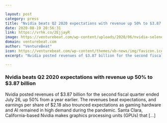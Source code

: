 ```yaml
---

layout: post
category: press
title: "Nvidia beats Q2 2020 expectations with revenue up 50% to $3.87 billion"
date: 2020-08-19 20:56:31
link: https://vrhk.co/2EjjayR
image: https://venturebeat.com/wp-content/uploads/2020/06/nvidia-selene.jpg?w=1200&strip=all
domain: venturebeat.com
author: "VentureBeat"
icon: https://venturebeat.com/wp-content/themes/vb-news/img/favicon.ico
excerpt: "Nvidia posted revenues of $3.87 billion for the second fiscal quarter ended July 26, up 50% from a year earlier. The revenues beat expectations, and earnings per share of $2.18 also trounced expectations as gaming hardware and AI remained in high demand during the pandemic. Santa Clara, California-based Nvidia makes graphics processing units (GPUs) that […]"

---
```


### Nvidia beats Q2 2020 expectations with revenue up 50% to $3.87 billion

Nvidia posted revenues of $3.87 billion for the second fiscal quarter ended July 26, up 50% from a year earlier. The revenues beat expectations, and earnings per share of $2.18 also trounced expectations as gaming hardware and AI remained in high demand during the pandemic. Santa Clara, California-based Nvidia makes graphics processing units (GPUs) that […]